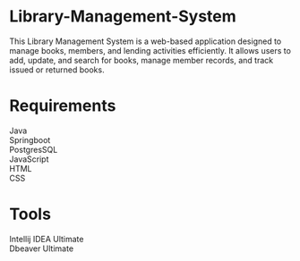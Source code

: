 # Library-Management-System
This Library Management System is a web-based application designed to manage books, members, and lending activities efficiently. It allows users to add, update, and search for books, manage member records, and track issued or returned books.

# Requirements
Java  
Springboot  
PostgresSQL  
JavaScript  
HTML  
CSS

# Tools
Intellij IDEA Ultimate  
Dbeaver Ultimate  

